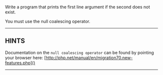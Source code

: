 Write a program that prints the first line argument if the second does not exist.

You must use the null coalescing operator.

----------------------------------------------------------------------
## HINTS

Documentation on the `null coalescing operator` can be found by pointing your browser here:
  [http://php.net/manual/en/migration70.new-features.php]()

----------------------------------------------------------------------
